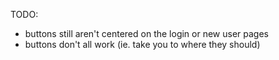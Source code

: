TODO:
- buttons still aren't centered on the login or new user pages
- buttons don't all work (ie. take you to where they should)